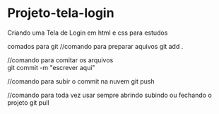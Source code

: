 # Projeto-tela-login
Criando uma Tela de Login em html e css para estudos 

comados para git
//comando para preparar aquivos 
git add .

//comando para comitar os arquivos                      
git commit -m "escrever aqui"

//comando para subir o commit na nuvem 
git push

//comando para toda vez usar sempre abrindo subindo ou fechando o projeto git pull
